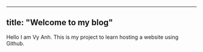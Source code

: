 
---
title: "Welcome to my blog"
---

Hello I am Vy Anh. This is my project to learn hosting a website using Github.
